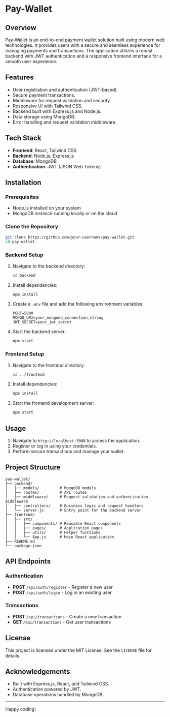 # Pay-Wallet

## Overview
Pay-Wallet is an end-to-end payment wallet solution built using modern web technologies. It provides users with a secure and seamless experience for managing payments and transactions. The application utilizes a robust backend with JWT authentication and a responsive frontend interface for a smooth user experience.

## Features
- User registration and authentication (JWT-based).
- Secure payment transactions.
- Middleware for request validation and security.
- Responsive UI with Tailwind CSS.
- Backend built with Express.js and Node.js.
- Data storage using MongoDB.
- Error handling and request validation middleware.

## Tech Stack
- **Frontend**: React, Tailwind CSS
- **Backend**: Node.js, Express.js
- **Database**: MongoDB
- **Authentication**: JWT (JSON Web Tokens)

## Installation

### Prerequisites
- Node.js installed on your system
- MongoDB instance running locally or on the cloud

### Clone the Repository
```bash
git clone https://github.com/your-username/pay-wallet.git
cd pay-wallet
```

### Backend Setup
1. Navigate to the backend directory:
   ```bash
   cd backend
   ```
2. Install dependencies:
   ```bash
   npm install
   ```
3. Create a `.env` file and add the following environment variables:
   ```env
   PORT=5000
   MONGO_URI=your_mongodb_connection_string
   JWT_SECRET=your_jwt_secret
   ```
4. Start the backend server:
   ```bash
   npm start
   ```

### Frontend Setup
1. Navigate to the frontend directory:
   ```bash
   cd ../frontend
   ```
2. Install dependencies:
   ```bash
   npm install
   ```
3. Start the frontend development server:
   ```bash
   npm start
   ```

## Usage
1. Navigate to `http://localhost:3000` to access the application.
2. Register or log in using your credentials.
3. Perform secure transactions and manage your wallet.

## Project Structure
```
pay-wallet/
├── backend/
│   ├── models/         # MongoDB models
│   ├── routes/         # API routes
│   ├── middleware/     # Request validation and authentication middleware
│   ├── controllers/    # Business logic and request handlers
│   └── server.js       # Entry point for the backend server
├── frontend/
│   ├── src/
│   │   ├── components/ # Reusable React components
│   │   ├── pages/      # Application pages
│   │   ├── utils/      # Helper functions
│   │   └── App.js      # Main React application
├── README.md
└── package.json
```

## API Endpoints
### Authentication
- **POST** `/api/auth/register` - Register a new user
- **POST** `/api/auth/login` - Log in an existing user

### Transactions
- **POST** `/api/transactions` - Create a new transaction
- **GET** `/api/transactions` - Get user transactions

## License
This project is licensed under the MIT License. See the `LICENSE` file for details.

## Acknowledgements
- Built with Express.js, React, and Tailwind CSS.
- Authentication powered by JWT.
- Database operations handled by MongoDB.

---

Happy coding!


